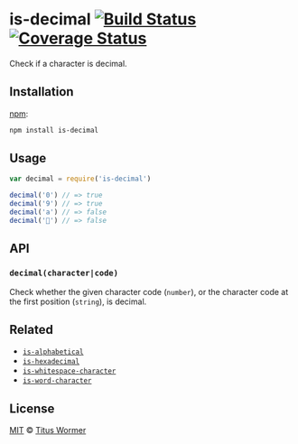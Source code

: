 # is-decimal [![Build Status][travis-badge]][travis] [![Coverage Status][codecov-badge]][codecov]

Check if a character is decimal.

## Installation

[npm][]:

```bash
npm install is-decimal
```

## Usage

```javascript
var decimal = require('is-decimal')

decimal('0') // => true
decimal('9') // => true
decimal('a') // => false
decimal('💩') // => false
```

## API

### `decimal(character|code)`

Check whether the given character code (`number`), or the character
code at the first position (`string`), is decimal.

## Related

*   [`is-alphabetical`](https://github.com/wooorm/is-alphabetical)
*   [`is-hexadecimal`](https://github.com/wooorm/is-hexadecimal)
*   [`is-whitespace-character`](https://github.com/wooorm/is-whitespace-character)
*   [`is-word-character`](https://github.com/wooorm/is-word-character)

## License

[MIT][license] © [Titus Wormer][author]

<!-- Definitions -->

[travis-badge]: https://img.shields.io/travis/wooorm/is-decimal.svg

[travis]: https://travis-ci.org/wooorm/is-decimal

[codecov-badge]: https://img.shields.io/codecov/c/github/wooorm/is-decimal.svg

[codecov]: https://codecov.io/github/wooorm/is-decimal

[npm]: https://docs.npmjs.com/cli/install

[license]: LICENSE

[author]: http://wooorm.com
